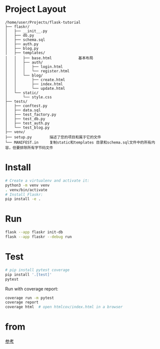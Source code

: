 # Project Layout

```
/home/user/Projects/flask-tutorial
├── flaskr/
│   ├── __init__.py
│   ├── db.py
│   ├── schema.sql
│   ├── auth.py
│   ├── blog.py
│   ├── templates/
│   │   ├── base.html            基本布局
│   │   ├── auth/
│   │   │   ├── login.html
│   │   │   └── register.html
│   │   └── blog/
│   │       ├── create.html
│   │       ├── index.html
│   │       └── update.html
│   └── static/
│       └── style.css
├── tests/
│   ├── conftest.py
│   ├── data.sql
│   ├── test_factory.py
│   ├── test_db.py
│   ├── test_auth.py
│   └── test_blog.py
├── venv/
├── setup.py        描述了您的项目和属于它的文件
└── MANIFEST.in     复制static和templates 目录和schema.sql文件中的所有内容，但要排除所有字节码文件
```

# Install

```bash
# Create a virtualenv and activate it:
python3 -m venv venv
. venv/bin/activate
# Install Flaskr:
pip install -e .
```

# Run

```bash
flask --app flaskr init-db
flask --app flaskr --debug run
```

# Test

```bash
# pip install pytest coverage
pip install '.[test]'
pytest
```

Run with coverage report:

```bash
coverage run -m pytest
coverage report
coverage html  # open htmlcov/index.html in a browser
```

# from

[参考](https://github.com/pallets/flask/tree/main/examples/tutorial)